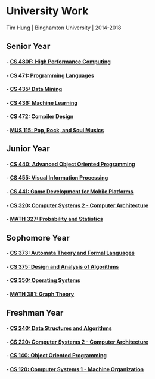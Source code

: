 # University Work

Tim Hung | Binghamton University | 2014-2018

## Senior Year

#### - [CS 480F: High Performance Computing](https://github.com/AvocadosConstant/high-performance-computing)

#### - [CS 471: Programming Languages](./courses/cs471/)

#### - [CS 435: Data Mining](./courses/cs435/)

#### - [CS 436: Machine Learning](./courses/cs436/)

#### - [CS 472: Compiler Design](./courses/cs472/)

#### - [MUS 115: Pop, Rock, and Soul Musics](./courses/mus115/)


## Junior Year

#### - [CS 440: Advanced Object Oriented Programming](./courses/cs440/)

#### - [CS 455: Visual Information Processing](./courses/cs455/)

#### - [CS 441: Game Development for Mobile Platforms](./courses/cs441/)

#### - [CS 320: Computer Systems 2 - Computer Architecture](./courses/cs320/)

#### - [MATH 327: Probability and Statistics](./courses/math327/)


## Sophomore Year

#### - [CS 373: Automata Theory and Formal Languages](./courses/cs373/)

#### - [CS 375: Design and Analysis of Algorithms](./courses/cs375/)

#### - [CS 350: Operating Systems](./courses/cs350/)

#### - [MATH 381: Graph Theory](./courses/math381/)


## Freshman Year

#### - [CS 240: Data Structures and Algorithms](https://github.com/AvocadosConstant/splay-tree)

#### - [CS 220: Computer Systems 2 - Computer Architecture](./courses/cs220/)

#### - [CS 140: Object Oriented Programming](https://github.com/MaxTracks/Pippin)

#### - [CS 120: Computer Systems 1 - Machine Organization](./courses/cs120/)
